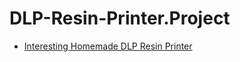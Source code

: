 # DLP-Resin-Printer.Project
- [Interesting Homemade DLP Resin Printer](https://youtu.be/c2OQyfeLn_w)
